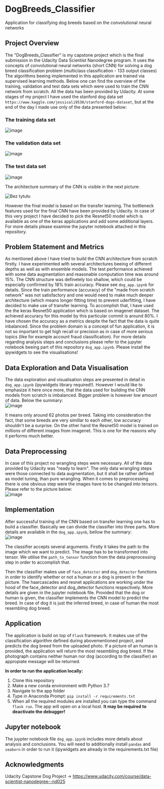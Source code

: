 # DogBreeds_Classifier
Application for classifying dog breeds based on the convolutional neural networks

## Project Overview 
The "DogBreeds_Classifier" is my capstone project which is the final submission in the Udacity Data Scientist Nanodegree program.
It uses the concepts of convolutional neural networks (short CNN) for solving a dog breed classification problem (multiclass classification - 133 output classes)
The algorithms beeing implemented in this application are trained via supervised learning methods.
Below one can find the overview of the training, validation and test data sets which were used to train the CNN network from scratch.
All the data has been provided by Udacity. At some stages of my project I have used the stanford dog data set 
`https://www.kaggle.com/jessicali9530/stanford-dogs-dataset`, but at the end of the day I made use only of the data presented below:

### The training data set
![image](https://user-images.githubusercontent.com/64994740/152216245-5303f3c9-dc56-4973-ab93-89dab1745647.png)
### The validation data set
![image](https://user-images.githubusercontent.com/64994740/152216419-4521f267-12d0-48df-94fa-0cea1134c25a.png)
### The test data set
![image](https://user-images.githubusercontent.com/64994740/152216401-1ccfbb11-64db-4a69-b609-33b7ea93941e.png)

The architecture summary of the CNN is visible in the next picture:

![Bez tytułu](https://user-images.githubusercontent.com/64994740/152219184-c59c6727-8a1e-4992-8df3-59e879063b7b.png)

However the final model is based on the transfer learning. The bottleneck features used for the final CNN have been provided by Udacity. In case of this very project
I have decided to pick the Resnet50 model which is available as one of the keras applications and add some additional layers. For more details please examine the jupyter notebook attached in this repository.


## Problem Statement and Metrics
As mentioned above I have tried to build the CNN architecture from scratch firstly. I have experimented with several architectures beeing of different depths as well as with ensemble models. The test performance achieved with some data augmentation and reasonable computation time was around 15%. The CNN structure was definetely too shallow, which could be especially confirmed by 18% train accuracy. Please see `dog_app.ipynb` for details.
Since the train performance (accuracy) of the "made from scratch network" was not satisfactory and one would need to make much deeper architecture (which means longer fitting time) to prevent uderfitting, I have decided to make use of transfer learning. To accomplish that, I have used the the keras Resnet50 application which is based on imagenet dataset. The achieved accuracy for this model by this particular commit is around 80%. I have chosen the accuracy as a metrics despite the fact that the data is quite inbalanced. Since the problem domain is a concept of fun application, it is not so important to get high recall or precision as in case of more serious topics (like for example account fraud classification). For more details regarding analysis steps and conclusions please refer to the jupyter notebook beeing part of this repository `dog_app.ipynb`. Please install the ipywidgets to see the visualisations!

## Data Exploration and Data Visualisation
The data exploration and visualisation steps are presented in detail in `dog_app.ipynb` (ipywidgets library required!). However I would like to emphasize it here once more, that the data used for building the CNN models from scratch is imbalanced. Bigger problem is however low amount of data. Below the summary:<br>
![image](https://user-images.githubusercontent.com/64994740/152435343-83554706-6901-4189-ba1d-638c58a2f86c.png)

It means only around 62 photos per breed. Taking into consideration the fact, that some breeds are very simillar to each other, low accuracy shouldn't be a surprise. On the other hand the Resnet50 model is trained on millions of different images from imagenet. This is one for the reasons why it performs much better.

## Data Preprocessing
In case of this project no wrangling steps were necessary. All of the data provided by Udacity was "ready to learn". The only data wrangling steps were those connected to data augmentation, but it shall be rather defined as model tuning, than pure wrangling. When it comes to preprocessing there is one obvious step were the images have to be changed into tensors. Please refer to the picture below:<br>
![image](https://user-images.githubusercontent.com/64994740/152436928-a70b042f-4256-4072-9712-8ef3397b2fd2.png)


## Implementation
After successful training of the CNN based on transfer learning one has to build a classifier. Basically we can divide the classifier into three parts. More details are available in the `dog_app.ipynb`, bellow the summary:<br>
![image](https://user-images.githubusercontent.com/64994740/152436393-ff20b657-b924-4561-b96b-5d11645ab92b.png)

The classifier accepts several arguments. Firstly it takes the path to the image which we want to predict. The image has to be transformed into tensor. We utilise the `path_to_tensor` function from the data preprocessing step in order to accomplish that.

Then the classifier makes use of `face_detector` and `dog_detector` functions in order to identify whether or not a human or a dog is present in the picture. The haarcascades and resnet applications are working under the hood of the face_detector and dog_detector functions respectively. More details are given in the jupyter notebook file. 
Provided that the dog or human is given, the classifier implements the CNN model to predict the breed. In case of dog it is just the inferred breed, in case of human the most resembling dog breed.





## Application
The application is build on top of `Flask` framework. It makes use of the classification algorithm defined during abovementioned project, and predicts the dog breed from the uploaded photo. If a picture of an human is provided, the application will return the most resembling dog breed. If the photograph contains neither human nor dog (according to the classifier) an appropiate message will be returned.

**In order to run the application locally:**

1. Clone this repository
2. Make a new conda environment with Python 3.7
3. Navigate to the app folder
4. Type in Anaconda Prompt: `pip install -r requirements.txt`
5. When all the required modules are installed you can type the command `flask run`. The app will open on a local host. **It may be required to deactivate the debugger!**

## Jupyter notebook
The juypter notebook file `dog_app.ipynb` includes more details about analysis and conclusions. You will need to additionally install `pandas` and `seaborn` in order to run it
(ipywidgets are already in the requirements.txt file)

## Acknowledgments
Udacity Capstone Dog Project -> https://www.udacity.com/course/data-scientist-nanodegree--nd025
